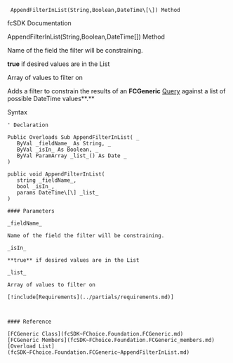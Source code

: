 ﻿     AppendFilterInList(String,Boolean,DateTime\[\]) Method                                                   

fcSDK Documentation

AppendFilterInList(String,Boolean,DateTime\[\]) Method

Name of the field the filter will be constraining.

**true** if desired values are in the List

Array of values to filter on

Adds a filter to constrain the results of an **FCGeneric** [Query](fcSDK~FChoice.Foundation.FCGeneric~Query.md) against a list of possible DateTime values**.**

Syntax

```vbnet
' Declaration

Public Overloads Sub AppendFilterInList( _
   ByVal _fieldName_ As String, _
   ByVal _isIn_ As Boolean, _
   ByVal ParamArray _list_() As Date _
) 

public void AppendFilterInList( 
   string _fieldName_,
   bool _isIn_,
   params DateTime\[\] _list_
)

#### Parameters

_fieldName_

Name of the field the filter will be constraining.

_isIn_

**true** if desired values are in the List

_list_

Array of values to filter on

[!include[Requirements](../partials/requirements.md)]



#### Reference

[FCGeneric Class](fcSDK~FChoice.Foundation.FCGeneric.md)  
[FCGeneric Members](fcSDK~FChoice.Foundation.FCGeneric_members.md)  
[Overload List](fcSDK~FChoice.Foundation.FCGeneric~AppendFilterInList.md)